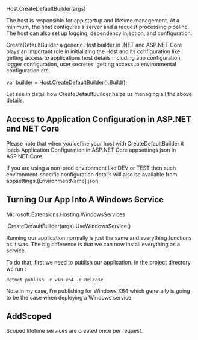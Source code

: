Host.CreateDefaultBuilder(args)

The host is responsible for app startup and lifetime management. At a minimum, the host configures a server and a request processing pipeline. The host can also set up logging, dependency injection, and configuration.

CreateDefaultBuilder a generic Host builder in .NET and ASP.NET Core plays an important role in initializing the Host and its configuration like getting access to applications host details including app configuration, logger configuration, user secretes, getting access to environmental configuration etc.

	
var builder = Host.CreateDefaultBuilder().Build();

Let see in detail how CreateDefaultBuilder helps us managing all the above details.

## Access to Application Configuration in ASP.NET and NET Core

Please note that when you define your host with CreateDefaultBuilder it loads Application Configuration in ASP.NET Core appsettings.json in ASP.NET Core.

If you are using a non-prod environment like DEV or TEST then such environment-specific configuration details will also be available from appsettings.[EnvironmentName].json


## Turning Our App Into A Windows Service

Microsoft.Extensions.Hosting.WindowsServices

.CreateDefaultBuilder(args).UseWindowsService()

Running our application normally is just the same and everything functions as it was. The big difference is that we can now install everything as a service.

To do that, first we need to publish our application. In the project directory we run :

`dotnet publish -r win-x64 -c Release`

Note in my case, I’m publishing for Windows X64 which generally is going to be the case when deploying a Windows service.

## AddScoped
Scoped lifetime services are created once per request.
